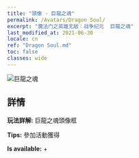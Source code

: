 ```yaml
---
title: "頭像 - 巨龍之魂"
permalink: /Avatars/Dragon Soul/
excerpt: "魔法门之英雄无敌：战争纪元  巨龍之魂"
last_modified_at: 2021-06-30
locale: cn
ref: "Dragon Soul.md"
toc: false
classes: wide
---
```

 ![巨龍之魂](/images/a/avatarFrame_52.png)

## 詳情

 **玩法詳解:** 巨龍之魂頭像框 

 **Tips:** 參加活動獲得 

 **Is available:**  + 

